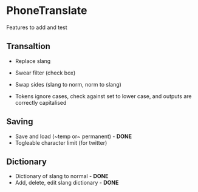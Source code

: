 # PhoneTranslate

Features to add and test

## Transaltion ##
- Replace slang
- Swear filter (check box)
- Swap sides (slang to norm, norm to slang)

- Tokens ignore cases, check against set to lower case, and outputs are correctly capitalised 

## Saving ##
- Save and load (~temp or~ permanent) - **DONE**
- Togleable character limit (for twitter)

## Dictionary ##
- Dictionary of slang to normal - **DONE**
- Add, delete, edit slang dictionary - **DONE**
